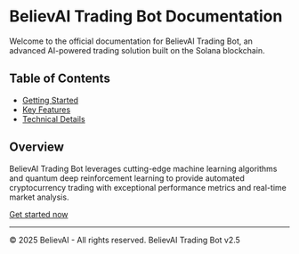 # BelievAI Trading Bot Documentation

Welcome to the official documentation for BelievAI Trading Bot, an advanced AI-powered trading solution built on the Solana blockchain.

## Table of Contents

- [Getting Started](getting-started.md)
- [Key Features](features.md)
- [Technical Details](technical-details.md)

## Overview

BelievAI Trading Bot leverages cutting-edge machine learning algorithms and quantum deep reinforcement learning to provide automated cryptocurrency trading with exceptional performance metrics and real-time market analysis.

[Get started now](getting-started.md)

---

© 2025 BelievAI - All rights reserved. BelievAI Trading Bot v2.5
